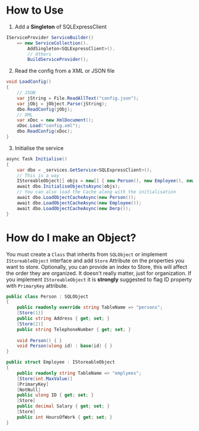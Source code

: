 # How to Use

1) Add a **Singleton** of SQLExpressClient

```cs
IServiceProvider ServiceBuilder()
    => new ServiceCollection().
        AddSingleton<SQLExpressClient>().
        // Others
        BuildServiceProvider();
```

2) Read the config from a XML or JSON file

```cs
void LoadConfig()
{
    // JSON
    var jString = File.ReadAllText("config.json");
    var jObj = jObject.Parse(jString);
    dbo.ReadConfig(jObj);
    // XML
    var xDoc = new XmlDocument();
    xDoc.Load("config.xml");
    dbo.ReadConfig(xDoc);
}
```

3) Initialise the service

```cs
async Task Initialise()
{
    var dbo = _services.GetService<SQLExpressClient>();
    // This is a way
    IStoreableObject[] objs = new[] { new Person(), new Employee(), new Derp() };
    await dbo.InitialiseObjectsAsync(objs);
    // You can also load the Cache along with the initialisation
    await dbo.LoadObjectCacheAsync(new Person());
    await dbo.LoadObjectCacheAsync(new Employee());
    await dbo.LoadObjectCacheAsync(new Derp());
}
```

# How do I make an Object?

You must create a `Class` that inherits from `SQLObject` or implement `IStoreableObject` interface and add `Store` Attribute on the properties you want to store.  Optionally, you can provide an index to Store, this will affect the order they are organized. It doesn't really matter, just for organization. If you implement `IStoreableObject` it is **strongly** suggested to flag ID property with `PrimaryKey` attribute.

```cs
public class Person : SQLObject
{
    public readonly override string TableName => "persons";
    [Store(1)]
    public string Address { get; set; }
    [Store(2)]
    public string TelephoneNumber { get; set; }
    
    void Person() { }
    void Person(ulong id) : base(id) { }
}

public struct Employee : IStoreableObject
{
    public readonly string TableName => "emplyees";
    [Store(int.MaxValue)]
    [PrimaryKey]
    [NotNull]
    public ulong ID { get; set; }
    [Store]
    public decimal Salary { get; set; }
    [Store]
    public int HoursOfWork { get; set; }
}
```
